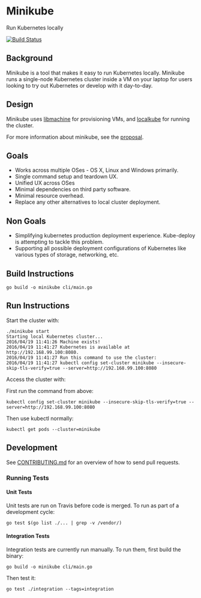 # Minikube

Run Kubernetes locally

[![Build Status](https://travis-ci.org/kubernetes/minikube.svg?branch=master)](https://travis-ci.org/kubernetes/minikube)

## Background

Minikube is a tool that makes it easy to run Kubernetes locally. Minikube runs
a single-node Kubernetes cluster inside a VM on your laptop for users looking
to try out Kubernetes or develop with it day-to-day.

## Design

Minikube uses [libmachine](https://github.com/docker/machine/tree/master/libmachine) for provisioning VMs, and [localkube](https://github.com/redspread/localkube)
for running the cluster.

For more information about minikube, see the [proposal](https://github.com/kubernetes/kubernetes/blob/master/docs/proposals/local-cluster-ux.md).

## Goals

* Works across multiple OSes - OS X, Linux and Windows primarily.
* Single command setup and teardown UX.
* Unified UX across OSes
* Minimal dependencies on third party software.
* Minimal resource overhead.
* Replace any other alternatives to local cluster deployment.

## Non Goals

* Simplifying kubernetes production deployment experience. Kube-deploy is attempting to tackle this problem.
* Supporting all possible deployment configurations of Kubernetes like various types of storage, networking, etc.


## Build Instructions

    go build -o minikube cli/main.go

## Run Instructions

Start the cluster with:

    ./minikube start
    Starting local Kubernetes cluster...
    2016/04/19 11:41:26 Machine exists!
    2016/04/19 11:41:27 Kubernetes is available at http://192.168.99.100:8080.
    2016/04/19 11:41:27 Run this command to use the cluster: 
    2016/04/19 11:41:27 kubectl config set-cluster minikube --insecure-skip-tls-verify=true --server=http://192.168.99.100:8080

Access the cluster with:

 First run the command from above:

    kubectl config set-cluster minikube --insecure-skip-tls-verify=true --server=http://192.168.99.100:8080

Then use kubectl normally:

    kubectl get pods --cluster=minikube

## Development

See [CONTRIBUTING.md](CONTRIBUTING.md) for an overview of how to send pull requests.

### Running Tests

#### Unit Tests

Unit tests are run on Travis before code is merged. To run as part of a development cycle:

	go test $(go list ./... | grep -v /vendor/)

#### Integration Tests

Integration tests are currently run manually. To run them, first build the binary:
	
	go build -o minikube cli/main.go

Then test it:

	go test ./integration --tags=integration

